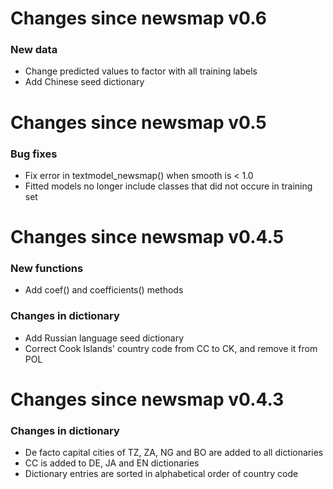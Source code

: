 # Changes since newsmap v0.6

### New data

* Change predicted values to factor with all training labels
* Add Chinese seed dictionary

# Changes since newsmap v0.5

### Bug fixes

* Fix error in textmodel_newsmap() when smooth is < 1.0
* Fitted models no longer include classes that did not occure in training set

# Changes since newsmap v0.4.5

### New functions

* Add coef() and coefficients() methods

### Changes in dictionary

* Add Russian language seed dictionary
* Correct Cook Islands' country code from CC to CK, and remove it from POL

# Changes since newsmap v0.4.3

### Changes in dictionary

* De facto capital cities of TZ, ZA, NG and BO are added to all dictionaries
* CC is added to DE, JA and EN dictionaries
* Dictionary entries are sorted in alphabetical order of country code
